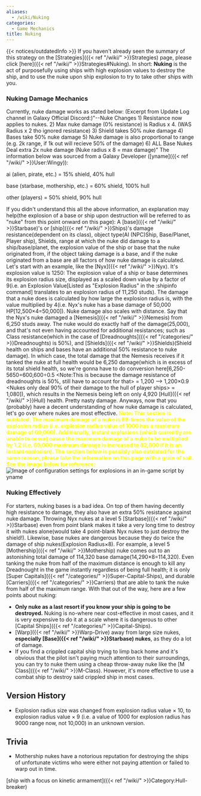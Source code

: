 ```yaml
---
aliases:
  - /wiki/Nuking
categories:
  - Game Mechanics
title: Nuking
---
```


{{< notices/outdatedInfo >}} If you haven't already seen the summary of this strategy on the [Strategies]({{< ref "/wiki/" >}}Strategies) page, please click [here]({{< ref "/wiki/" >}}Strategies#Nuking). In short: **Nuking** is the act of purposefully using ships with high explosion values to destroy the ship, and to use the nuke upon ship explosion to try to take other ships with you.

### Nuking Damage Mechanics

Currently, nuke damage works as stated below: (Excerpt from Update Log channel in Galaxy Official Discord:)"--Nuke Changes 1) Resistance now applies to nukes. 2) Max nuke damage (0% resistance) is Radius x 4. (WAS Radius x 2 tho ignored resistance) 3) Shield takes 50% nuke damage 4) Bases take 50% nuke damage 5) Nuke damage is also proportional to range (e.g. 2k range, if 1k out will recieve 50% of the damage) 6) ALL Base Nukes Deal extra 2x nuke damage (Nuke radius x 8 = max damage)" The information below was sourced from a Galaxy Developer ([yname]({{< ref "/wiki/" >}}User:Wingy)):

ai (alien, pirate, etc.) = 15% shield, 40% hull

base (starbase, mothership, etc.) = 60% shield, 100% hull

other (players) = 50% shield, 90% hull

If you didn't understand this all the above information, an explanation may help(the explosion of a base or ship upon destruction will be referred to as "nuke" from this point onward on this page): A [base]({{< ref "/wiki/" >}}Starbase)'s or [ship]({{< ref "/wiki/" >}}Ships)'s damage resistance(dependent on its class), object type(AI (NPC)Ship, Base/Planet, Player ship), Shields, range at which the nuke did damage to a ship/base/planet, the explosion value of the ship or base that the nuke originated from, if the object taking damage is a base, and if the nuke originated from a base are all factors of how nuke damage is calculated. Let's start with an example, like the [Nyx]({{< ref "/wiki/" >}}Nyx). It's explosion value is 1250: The explosion value of a ship or base determines its explosion radius size, displayed as a scaled down value by a factor of 9(i.e. an Explosion Value[Listed as "Explosion Radius" in the :shipinfo command] translates to an explosion radius of 11,250 studs). The damage that a nuke does is calculated by how large the explosion radius is, with the value multiplied by 4(i.e. Nyx's nuke has a base damage of 50,000 HP[12,500×4=50,000]). Nuke damage also scales with distance. Say that the Nyx's nuke damaged a [Nemesis]({{< ref "/wiki/" >}}Nemesis) from 6,250 studs away. The nuke would do exactly half of the damage(25,000), and that's not even having accounted for additional resistances; such as Class resistance(which in the case of [Dreadnoughts]({{< ref "/categories/" >}}Dreadnoughts) is 50%), and [Shields]({{< ref "/wiki/" >}}Shields)(Shield health on ships and bases have an additional 50% resistance to nuke damage). In which case, the total damage that the Nemesis receives if it tanked the nuke at full health would be 6,250 damage(which is in excess of its total shield health, so we're gonna have to do conversion here[6,250-5650=600,600÷0.5 <Note:This is because the damage resistance of dreadnoughts is 50%, still have to account for that> = 1,200 --> 1,200×0.9 <Nukes only deal 90% of their damage to the hull of player ships> = 1,080]), which results in the Nemesis being left on only 4,920 [Hull]({{< ref "/wiki/" >}}Hull) health. Pretty nasty damage. Anyways, now that you (probably) have a decent understanding of how nuke damage is calculated, let's go over where nukes are most effective. <span style="color:yellow">**Note: This section is outdated. The maximum damage of a nuke is 69-times the value of the explosion radius (i.e. explosion radius value of 1000 has a maximum damage of 69,000). Additionally, instant explosions (which currently are unable to occur) cause the maximum damage of a nuke to be multiplied by 1.2 (i.e. 69,000 maximum damage is increased to 82,800 if it is an instant explosion). The section below is possibly also outdated for the same reason, please take the information on this page with a grain of salt. See the image below for reference:**</span> ![Image of
configuration settings for explosions in an in-game script by
yname](NukeDmgConfig.png "Image of configuration settings for explosions in an in-game script by yname")

### Nuking Effectively

For starters, nuking bases is a bad idea. On top of them having decently high resistance to damage, they also have an extra 50% resistance against nuke damage. Throwing Nyx nukes at a level 5 [Starbase]({{< ref "/wiki/" >}}Starbase) even from point blank makes it take a very long time to destroy it with nukes alone(would take 4 point-blank Nyx nukes to just destroy the shield!). Likewise, base nukes are dangerous because they do twice the damage of ship nukes(Explosion Radius×8). For example, a level 5 [Mothership]({{< ref "/wiki/" >}}Mothership) nuke comes out to an astonishing total damage of 114,320 base damage(14,290×8=114,320). Even tanking the nuke from half of the maximum distance is enough to kill any Dreadnought in the game instantly regardless of being full health; it is only [Super Capitals]({{< ref "/categories/" >}}Super-Capital-Ships), and durable [Carriers]({{< ref "/categories/" >}}Carriers) that are able to tank the nuke from half of the maximum range. With that out of the way, here are a few points about nuking:

- **Only nuke as a last resort if you know your ship is going to be destroyed.** Nuking is no-where near cost-effective in most cases, and it is very expensive to do it at a scale where it is dangerous to other [Capital Ships]({{< ref "/categories/" >}}Capital-Ships).
- [Warp]({{< ref "/wiki/" >}}Warp-Drive) away from large size nukes, **especially [Base]({{< ref "/wiki/" >}}Starbase) nukes**, as they do a lot of damage.
- If you find a crippled capital ship trying to limp back home and it's obvious that the pilot isn't paying much attention to their surroundings, you can try to nuke them using a cheap throw-away nuke like the [M Class]({{< ref "/wiki/" >}}M-Class). However, it's more effective to use a combat ship to destroy said crippled ship in most cases.

## Version History

- Explosion radius size was changed from explosion radius value × 10, to explosion radius value × 9 (i.e. a value of 1000 for explosion radius has 9000 range now, not 10,000) in an unknown version.

## Trivia

- Mothership nukes have a notorious reputation for destroying the ships of unfortunate victims who were either not paying attention or failed to warp out in time.

[ship with a focus on kinetic armament]({{< ref "/wiki/" >}}Category:Hull-breaker)
